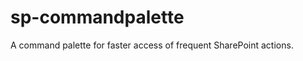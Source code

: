 sp-commandpalette
=================

A command palette for faster access of frequent SharePoint actions.

